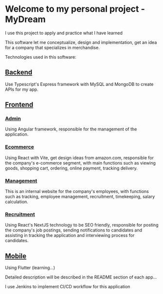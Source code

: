 # Welcome to my personal project - MyDream
I use this project to apply and practice what I have learned

This software let me conceptualize, design and implementation, get an idea for a company that specializes in merchandise.

Technologies used in this software:

## [Backend](https://github.com/pdcthanh112/MyDream/tree/main/backend)

Use Typescript's Express framework with MySQL and MongoDB to create APIs for my app.

## [Frontend](https://github.com/pdcthanh112/MyDream/tree/main/frontend)

### [Admin](https://github.com/pdcthanh112/MyDream/tree/main/frontend/admin)
Using Angular framework, responsible for the management of the application.

### [Ecommerce](https://github.com/pdcthanh112/MyDream/tree/main/frontend/ecommerce)
Using React with Vite, get design ideas from amazon.com, responsible for the company's e-commerce segment, with main functions such as viewing goods, shopping cart, ordering, online payment, tracking delivery.

### [Management](https://github.com/pdcthanh112/MyDream/tree/main/frontend/management)
This is an internal website for the company's employees, with functions such as tracking, employee management, recruitment, timekeeping, salary calculation.

### [Recruitment](https://github.com/pdcthanh112/MyDream/tree/main/frontend/cruitment)
Using React's NextJS technology to be SEO friendly, responsible for posting the company's job postings, sending notifications to candidates and assisting in tracking the application and interviewing process for candidates.

## [Mobile](https://github.com/pdcthanh112/MyDream/tree/main/mobile)
Using Flutter (learning...)


Detailed description will be described in the README section of each app...

I use Jenkins to implement CI/CD workflow for this application
